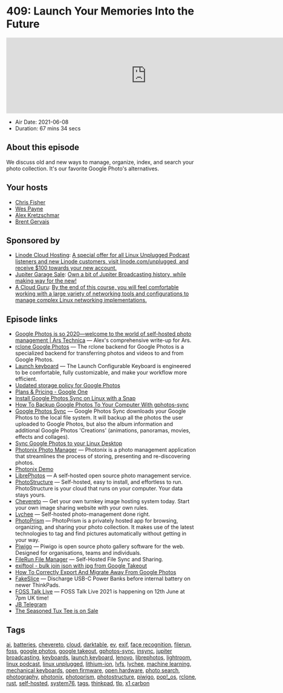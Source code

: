 # 409: Launch Your Memories Into the Future

<iframe src="https://player.fireside.fm/v2/RUkczH-V+RzdxrkEP?theme=dark" width="740" height="200" frameborder="0" scrolling="no"></iframe>

* Air Date: 2021-06-08
* Duration: 67 mins 34 secs

## About this episode

We discuss old and new ways to manage, organize, index, and search your photo collection. It's our favorite Google Photo's alternatives.

## Your hosts
* [Chris Fisher](https://linuxunplugged.com/hosts/chrislas)
* [Wes Payne](https://linuxunplugged.com/hosts/wes)
* [Alex Kretzschmar](https://linuxunplugged.com/guests/alexktz)
* [Brent Gervais](https://linuxunplugged.com/guests/brentgervais)

## Sponsored by

  * [Linode Cloud Hosting](https://linode.com/unplugged): [A special offer for all Linux Unplugged Podcast listeners and new Linode customers, visit linode.com/unplugged, and receive $100 towards your new account. ](https://linode.com/unplugged)
  * [Jupiter Garage Sale](http://jupitergarage.com/): [Own a bit of Jupiter Broadcasting history, while making way for the new! ](http://jupitergarage.com/)
  * [A Cloud Guru](https://linuxacademy.com/cp/modules/view/id/262/?utm_source=jupiter&utm_medium=cpc): [By the end of this course, you will feel comfortable working with a large variety of networking tools and configurations to manage complex Linux networking implementations.](https://linuxacademy.com/cp/modules/view/id/262/?utm_source=jupiter&utm_medium=cpc)



## Episode links

  * [Google Photos is so 2020—welcome to the world of self-hosted photo management | Ars Technica](https://arstechnica.com/gadgets/2021/06/the-big-alternatives-to-google-photos-showdown/ "Google Photos is so 2020—welcome to the world of self-hosted photo management | Ars Technica") — Alex's comprehensive write-up for Ars.
  * [rclone Google Photos](https://rclone.org/googlephotos/ "rclone Google Photos") — The rclone backend for Google Photos is a specialized backend for transferring photos and videos to and from Google Photos. 
  * [Launch keyboard](https://system76.com/accessories/launch "Launch keyboard") — The Launch Configurable Keyboard is engineered to be comfortable, fully customizable, and make your workflow more efficient. 
  * [Updated storage policy for Google Photos](https://support.google.com/photos/answer/10100180?hl=en "Updated storage policy for Google Photos")
  * [Plans & Pricing - Google One](https://one.google.com/about/plans "Plans & Pricing - Google One")
  * [Install Google Photos Sync on Linux with a Snap](https://snapcraft.io/gphotos-sync "Install Google Photos Sync on Linux with a Snap")
  * [How To Backup Google Photos To Your Computer With gphotos-sync](https://www.linuxuprising.com/2019/06/how-to-backup-google-photos-to-your.html "How To Backup Google Photos To Your Computer With gphotos-sync")
  * [Google Photos Sync](https://github.com/gilesknap/gphotos-sync "Google Photos Sync") — Google Photos Sync downloads your Google Photos to the local file system. It will backup all the photos the user uploaded to Google Photos, but also the album information and additional Google Photos 'Creations' (animations, panoramas, movies, effects and collages). 
  * [Sync Google Photos to your Linux Desktop](https://www.insynchq.com/blog/sync-google-photos-linux/ "Sync Google Photos to your Linux Desktop")
  * [Photonix Photo Manager](https://photonix.org/ "Photonix Photo Manager") — Photonix is a photo management application that streamlines the process of storing, presenting and re-discovering photos. 
  * [Photonix Demo](https://demo.photonix.org/ "Photonix Demo")
  * [LibrePhotos](https://github.com/LibrePhotos/librephotos "LibrePhotos") — A self-hosted open source photo management service. 
  * [PhotoStructure](https://photostructure.com/ "PhotoStructure") — Self-hosted, easy to install, and effortless to run. PhotoStructure is your cloud that runs on your computer. Your data stays yours. 
  * [Chevereto](https://chevereto.com/ "Chevereto") — Get your own turnkey image hosting system today. Start your own image sharing website with your own rules. 
  * [Lychee](https://lychee.electerious.com/ "Lychee") — Self-hosted photo-management done right. 
  * [PhotoPrism](https://photoprism.app/ "PhotoPrism") — PhotoPrism is a privately hosted app for browsing, organizing, and sharing your photo collection. It makes use of the latest technologies to tag and find pictures automatically without getting in your way. 
  * [Piwigo](https://piwigo.org/ "Piwigo") — Piwigo is open source photo gallery software for the web. Designed for organisations, teams and individuals. 
  * [FileRun File Manager](https://filerun.com/ "FileRun File Manager") — Self-Hosted File Sync and Sharing. 
  * [exiftool - bulk join json with jpg from Google Takeout](https://stackoverflow.com/questions/42024255/bulk-join-json-with-jpg-from-google-takeout "exiftool - bulk join json with jpg from Google Takeout")
  * [How To Correctly Export And Migrate Away From Google Photos](https://legault.me/post/correctly-migrate-away-from-google-photos-to-icloud "How To Correctly Export And Migrate Away From Google Photos")
  * [FakeSlice](https://github.com/n4ru/FakeSlice "FakeSlice") — Discharge USB-C Power Banks before internal battery on newer ThinkPads. 
  * [FOSS Talk Live](https://www.youtube.com/watch?v=udyq7-SCJrQ "FOSS Talk Live") — FOSS Talk Live 2021 is happening on 12th June at 7pm UK time!
  * [JB Telegram](http://jupiterbroadcasting.com/telegram "JB Telegram")
  * [The Seasoned Tux Tee is on Sale](https://www.jupitergarage.com/product/the-seasoned-tux-tee "The Seasoned Tux Tee is on Sale")



## Tags

[ai](https://linuxunplugged.com/tags/ai), [batteries](https://linuxunplugged.com/tags/batteries), [chevereto](https://linuxunplugged.com/tags/chevereto), [cloud](https://linuxunplugged.com/tags/cloud), [darktable](https://linuxunplugged.com/tags/darktable), [ev](https://linuxunplugged.com/tags/ev), [exif](https://linuxunplugged.com/tags/exif), [face recognition](https://linuxunplugged.com/tags/face%20recognition), [filerun](https://linuxunplugged.com/tags/filerun), [foss](https://linuxunplugged.com/tags/foss), [google photos](https://linuxunplugged.com/tags/google%20photos), [google takeout](https://linuxunplugged.com/tags/google%20takeout), [gphotos-sync](https://linuxunplugged.com/tags/gphotos-sync), [insync](https://linuxunplugged.com/tags/insync), [jupiter broadcasting](https://linuxunplugged.com/tags/jupiter%20broadcasting), [keyboards](https://linuxunplugged.com/tags/keyboards), [launch keyboard](https://linuxunplugged.com/tags/launch%20keyboard), [lenovo](https://linuxunplugged.com/tags/lenovo), [librephotos](https://linuxunplugged.com/tags/librephotos), [lightroom](https://linuxunplugged.com/tags/lightroom), [linux podcast](https://linuxunplugged.com/tags/linux%20podcast), [linux unplugged](https://linuxunplugged.com/tags/linux%20unplugged), [lithium-ion](https://linuxunplugged.com/tags/lithium-ion), [lvfs](https://linuxunplugged.com/tags/lvfs), [lychee](https://linuxunplugged.com/tags/lychee), [machine learning](https://linuxunplugged.com/tags/machine%20learning), [mechanical keyboards](https://linuxunplugged.com/tags/mechanical%20keyboards), [open firmware](https://linuxunplugged.com/tags/open%20firmware), [open hardware](https://linuxunplugged.com/tags/open%20hardware), [photo search](https://linuxunplugged.com/tags/photo%20search), [photography](https://linuxunplugged.com/tags/photography), [photonix](https://linuxunplugged.com/tags/photonix), [photoprism](https://linuxunplugged.com/tags/photoprism), [photostructure](https://linuxunplugged.com/tags/photostructure), [piwigo](https://linuxunplugged.com/tags/piwigo), [pop!_os](https://linuxunplugged.com/tags/pop!_os), [rclone](https://linuxunplugged.com/tags/rclone), [rust](https://linuxunplugged.com/tags/rust), [self-hosted](https://linuxunplugged.com/tags/self-hosted), [system76](https://linuxunplugged.com/tags/system76), [tags](https://linuxunplugged.com/tags/tags), [thinkpad](https://linuxunplugged.com/tags/thinkpad), [tlp](https://linuxunplugged.com/tags/tlp), [x1 carbon](https://linuxunplugged.com/tags/x1%20carbon)